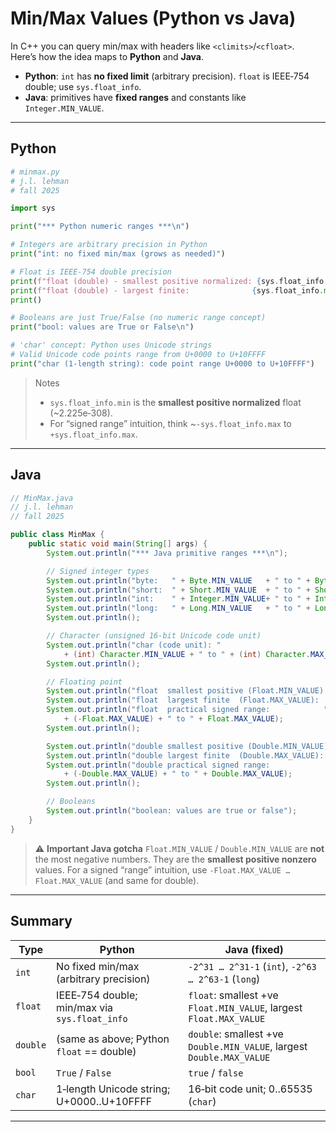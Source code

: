 # Min/Max Values (Python vs Java)

In C++ you can query min/max with headers like `<climits>`/`<cfloat>`.  
Here’s how the idea maps to **Python** and **Java**.

- **Python**: `int` has **no fixed limit** (arbitrary precision). `float` is IEEE‑754 double; use `sys.float_info`.
- **Java**: primitives have **fixed ranges** and constants like `Integer.MIN_VALUE`.

---

## Python

```python
# minmax.py
# j.l. lehman
# fall 2025

import sys

print("*** Python numeric ranges ***\n")

# Integers are arbitrary precision in Python
print("int: no fixed min/max (grows as needed)")

# Float is IEEE-754 double precision
print(f"float (double) - smallest positive normalized: {sys.float_info.min}")
print(f"float (double) - largest finite:              {sys.float_info.max}")
print()

# Booleans are just True/False (no numeric range concept)
print("bool: values are True or False\n")

# 'char' concept: Python uses Unicode strings
# Valid Unicode code points range from U+0000 to U+10FFFF
print("char (1-length string): code point range U+0000 to U+10FFFF")
````

> Notes
>
> * `sys.float_info.min` is the **smallest positive normalized** float (\~2.225e‑308).
> * For “signed range” intuition, think \~`-sys.float_info.max` to `+sys.float_info.max`.

---

## Java

```java
// MinMax.java
// j.l. lehman
// fall 2025

public class MinMax {
    public static void main(String[] args) {
        System.out.println("*** Java primitive ranges ***\n");

        // Signed integer types
        System.out.println("byte:   " + Byte.MIN_VALUE   + " to " + Byte.MAX_VALUE);
        System.out.println("short:  " + Short.MIN_VALUE  + " to " + Short.MAX_VALUE);
        System.out.println("int:    " + Integer.MIN_VALUE+ " to " + Integer.MAX_VALUE);
        System.out.println("long:   " + Long.MIN_VALUE   + " to " + Long.MAX_VALUE);
        System.out.println();

        // Character (unsigned 16-bit Unicode code unit)
        System.out.println("char (code unit): " 
            + (int) Character.MIN_VALUE + " to " + (int) Character.MAX_VALUE + " (0 to 65535)");
        System.out.println();

        // Floating point
        System.out.println("float  smallest positive (Float.MIN_VALUE): " + Float.MIN_VALUE);
        System.out.println("float  largest finite  (Float.MAX_VALUE):  " + Float.MAX_VALUE);
        System.out.println("float  practical signed range:            " 
            + (-Float.MAX_VALUE) + " to " + Float.MAX_VALUE);
        System.out.println();

        System.out.println("double smallest positive (Double.MIN_VALUE): " + Double.MIN_VALUE);
        System.out.println("double largest finite  (Double.MAX_VALUE):  " + Double.MAX_VALUE);
        System.out.println("double practical signed range:             " 
            + (-Double.MAX_VALUE) + " to " + Double.MAX_VALUE);
        System.out.println();

        // Booleans
        System.out.println("boolean: values are true or false");
    }
}
```

> ⚠️ **Important Java gotcha**
> `Float.MIN_VALUE` / `Double.MIN_VALUE` are **not** the most negative numbers.
> They are the **smallest positive nonzero** values.
> For a signed “range” intuition, use `-Float.MAX_VALUE … Float.MAX_VALUE` (and same for double).

---

## Summary

| Type     | Python                                        | Java (fixed)                                                          |
| -------- | --------------------------------------------- | --------------------------------------------------------------------- |
| `int`    | No fixed min/max (arbitrary precision)        | `-2^31 … 2^31-1` (`int`), `-2^63 … 2^63-1` (`long`)                   |
| `float`  | IEEE‑754 double; min/max via `sys.float_info` | `float`: smallest +ve `Float.MIN_VALUE`, largest `Float.MAX_VALUE`    |
| `double` | (same as above; Python `float` == double)     | `double`: smallest +ve `Double.MIN_VALUE`, largest `Double.MAX_VALUE` |
| `bool`   | `True` / `False`                              | `true` / `false`                                                      |
| `char`   | 1‑length Unicode string; U+0000..U+10FFFF     | 16‑bit code unit; 0..65535 (`char`)                                   |

---


```
```
